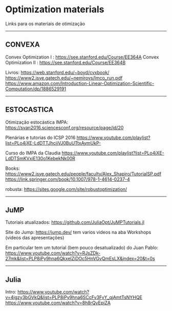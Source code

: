 # Optimization materials
Links para os materiais de otimização

--------------------------------------------------------------------------------------------------

## CONVEXA

Convex Optimization I : https://see.stanford.edu/Course/EE364A
Convex Optimization II : https://see.stanford.edu/Course/EE364B

Livros:
https://web.stanford.edu/~boyd/cvxbook/  
https://www2.isye.gatech.edu/~nemirovs/lmco_run.pdf  
https://www.amazon.com/Introduction-Linear-Optimization-Scientific-Computation/dp/1886529191  

--------------------------------------------------------------------------------------------------

## ESTOCASTICA

Otimização estocástica IMPA:
https://svan2016.sciencesconf.org/resource/page/id/20

Plenárias e tutorias do ICSP 2016
https://www.youtube.com/playlist?list=PLo4jXE-LdDTTJhcijVJ0BuUTtxAymUkP-

Curso do IMPA da Claudia
https://www.youtube.com/playlist?list=PLo4jXE-LdDTSmKVxiE130o1KebekNk00R

Books:
https://www2.isye.gatech.edu/people/faculty/Alex_Shapiro/TutorialSP.pdf  
https://link.springer.com/book/10.1007/978-1-4614-0237-4  

robusta:
https://sites.google.com/site/robustoptimization/  

--------------------------------------------------------------------------------------------------

## JuMP

Tutoriais atualizados:
https://github.com/JuliaOpt/JuMPTutorials.jl

Site do Jump:
https://jump.dev/
tem varios videos na aba Workshops (videos das apresentações)

Em particular tem um tutorial (bem pouco desatualizado) do Juan Pablo:
https://www.youtube.com/watch?v=RJsZDk-27mk&list=PLP8iPy9hna6QkxelZiDOc5HnVGvQmEsLX&index=20&t=0s

--------------------------------------------------------------------------------------------------

## Julia

Intro:
https://www.youtube.com/watch?v=4igzy3bGVkQ&list=PLP8iPy9hna6SCcFv3FvY_qjAmtTsNYHQE
https://www.youtube.com/watch?v=8h8rQyEpiZA

